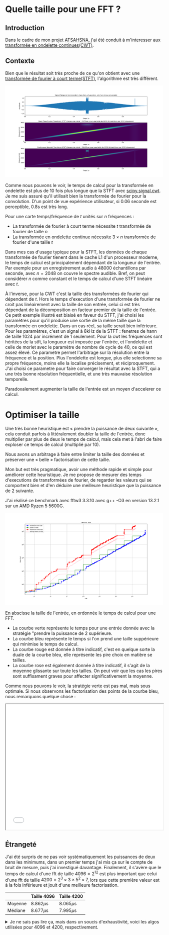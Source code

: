 # Quelle taille pour une FFT ?

## Introduction
Dans le cadre de mon projet [ATSAHSNA](https://github.com/simonArchipoff/ATSAHSNA), j'ai été conduit à m'interesser aux [transformée en ondelette continues(CWT)](https://fr.wikipedia.org/wiki/Ondelette).


## Contexte

Bien que le résultat soit très proche de ce qu'on obtient avec une [transformée de fourier à court terme(STFT)](https://fr.wikipedia.org/wiki/Transform%C3%A9e_de_Fourier_%C3%A0_court_terme), l'algorithme est très différent.

![comparaison STFT et CWT](stft_cwt.png)

Comme nous pouvons le voir, le temps de calcul pour la transformée en ondelette est plus de 10 fois plus longue que la STFT avec [scipy.signal.cwt](https://docs.scipy.org/doc/scipy/reference/generated/scipy.signal.cwt.html). Je me suis assuré qu'il utilisait bien la transformée de fourier pour la convolution.
D'un point de vue expérience utilisateur, si 0.06 seconde est perceptible, 0.8s est très long.

Pour une carte temps/fréquence de $t$ unités sur $n$ fréquences :
* La transformée de fourier à court terme nécessite $t$ transformée de fourier de taille $n$
* La transformée en ondelette continue nécessite $3\times{}n$ transformée de fourier d'une taille $t$

Dans mes cas d'usage typique pour la STFT, les données de chaque transformée de fourier tienent dans le cache L1 d'un processeur moderne, le temps de calcul est principalement dépendant de la longueur de l'entrée.
Par exemple pour un enregistrement audio à 48000 échantillons par seconde, avec $n = 2048$ on couvre le spectre audible.
Bref, on peut considérer $n$ comme constant et le temps de calcul d'une STFT linéaire avec $t$.

À l'inverse, pour la CWT c'est la taille des transformées de fourier qui dépendent de $t$. Hors le temps d'execution d'une transformée de fourier ne croit pas linéairement avec la taille de son entrée,
celui ci est très dépendant de la décomposition en facteur premier de la taille de l'entrée. Ce petit exemple illustré est biaisé en faveur du STFT, j'ai choisi les paramètres pour qu'il produise  une sortie de la même taille que la transformée en ondelette. Dans un cas réel, sa taille serait bien inférieure. Pour les paramètres, c'est un signal à 8kHz de la STFT : fenetres de hann de taille 1024 par incrément de 1 seulement. Pour la cwt les fréquences sont héritées de la stft, la longueur est imposée par l'entrée, et l'ondelette et celle de morlet avec le paramètre de nombre de cycle de $40$, ce qui est assez élevé. Ce parametre permet l'arbitrage sur la résolution entre la fréquence et la position. Plus l'ondelette est longue, plus elle selectionne sa propre fréquence, moins elle la localise précisement, et réciproquement. J'ai choisi ce parametre pour faire converger le résultat avec la STFT, qui a une très bonne résolution fréquentielle, et une très mauvaise résolution temporelle.

Paradoxalement augmenter la taille de l'entrée est un moyen d'accelerer ce calcul.

# Optimiser la taille

Une très bonne heuristique est « prendre la puissance de deux suivante »,
cela conduit parfois à littéralement doubler la taille de l'entrée, donc multiplier par plus de deux le temps de calcul,
mais cela met à l'abri de faire exploser ce temps de calcul (multiplié par 10).

Nous avons un arbitrage à faire entre limiter la taille des données et préserver une « belle » factorisation de cette taille.

Mon but est très pragmatique, avoir une méthode rapide et simple pour améliorer cette heuristique.
Je me propose de mesurer des temps d'executions de transformées de fourier, de regarder les valeurs qui se comportent bien et d'en déduire une meilleure heuristique que la puissance de 2 suivante.

J'ai réalisé ce benchmark avec fftw3 3.3.10 avec g++ -O3 en version 13.2.1 sur un AMD Ryzen 5 5600G.

![comparaison size](compare_taille_fft.png)

En abscisse la taille de l'entrée, en ordonnée le temps de calcul pour une FFT.

* La courbe verte représente le temps pour une entrée donnée avec la stratégie "prendre la puissance de 2 supérieure.
* La courbe bleu représente le temps si l'on prend une taille suppérieure qui minimise le temps de calcul.
* La courbe rouge est donnée à titre indicatif, c'est en quelque sorte la duale de la courbe bleu, elle représente les pire choix en matière se tailles.
* La courbe rose est également donnée à titre indicatif, il s'agit de la moyenne glissante sur toute les tailles. On peut voir que les cas les pires sont suffisament graves pour affecter significativement la moyenne.

Comme nous pouvons le voir, la stratégie verte est pas mal, mais sous optimale. Si nous observons les factorisation des points de la courbe bleu, nous remarquons quelque chose :
<iframe src="min_factor.html" height="400px" width="100%"></iframe>




## Étrangeté

J'ai été surpris de ne pas voir systématiquement les puissances de deux dans les minimums, dans un premier temps j'ai mis ça sur le compte de bruit de mesure, puis j'ai investigué davantage. Finalement, il s'avère que le temps de calcul d'une fft de taille  $4096 = 2^{12}$ est plus important que celui d'une fft de taille $4200 = 2^3 \times{} 3 \times{} 5^2 \times{} 7$, lors que cette première valeur est à la fois inférieure et jouit d'une meilleure factorisation.

| | Taille 4096       | Taille 4200       |
| ------------------ | ----------------- | ----------------- |
| Moyenne            | $8.862\mu\text{s}$           | $8.065\mu\text{s}$             |
| Médiane            | $8.677\mu\text{s}$             | $7.995\mu\text{s}$             |


<details>
  <summary>Je ne sais pas lire ça, mais dans un soucis d'exhaustivité, voici les algos utilisées pour 4096 et 4200, respectivement.</summary>
(dft-ct-dit/8
  (dftw-direct-8/28 "t1fv_8_avx")
  (dft-ct-dit/8
    (dftw-direct-8/56-x8 "t2fv_8_avx")
    (dft-vrank>=1-x8/1
      (dft-direct-64-x8 "n2fv_64_avx"))))

(dft-ct-dit/20
  (dftw-direct-20/76 "t1fv_20_avx")
  (dft-ct-dit/15
    (dftw-direct-15/56-x20 "t1fv_15_avx")
    (dft-vrank>=1-x15/1
      (dft-direct-14-x20 "n2fv_14_avx"))))
</details>




<!--

## Section 2 : Objectifs
[Définition des objectifs ou des questions que l'article va aborder.]

## Section 3 : Méthodologie
[Explication des méthodes ou des approches utilisées.]

## Section 4 : Résultats
[Présentation des résultats obtenus.]

## Section 5 : Discussion
[Analyse des résultats et discussion des implications.]

## Conclusion
[Résumé des points clés et éventuelles recommandations.]

## Ressources Additionnelles
[Liste de références, liens, ou ressources supplémentaires.]

---

**À propos de l'auteur**
[Bref paragraphe sur l'auteur et ses domaines d'expertise.]

**Contact**
[Coordonnées de l'auteur ou liens vers les profils sociaux.]
-->
